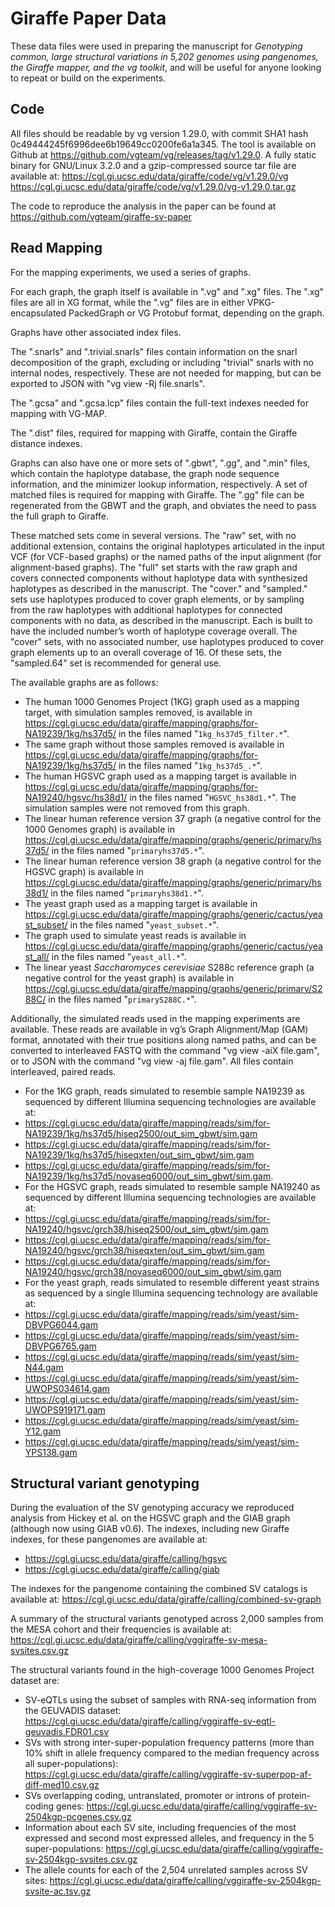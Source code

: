 # Giraffe Paper Data

These data files were used in preparing the manuscript for *Genotyping common, large structural variations in 5,202 genomes using pangenomes, the Giraffe mapper, and the vg toolkit*, and will be useful for anyone looking to repeat or build on the experiments.

## Code
All files should be readable by vg version 1.29.0, with commit SHA1 hash 0c49444245f6996dee6b19649cc0200fe6a1a345. The tool is available on Github at https://github.com/vgteam/vg/releases/tag/v1.29.0. A fully static binary for GNU/Linux 3.2.0 and a gzip-compressed source tar file are available at:
https://cgl.gi.ucsc.edu/data/giraffe/code/vg/v1.29.0/vg
https://cgl.gi.ucsc.edu/data/giraffe/code/vg/v1.29.0/vg-v1.29.0.tar.gz

The code to reproduce the analysis in the paper can be found at https://github.com/vgteam/giraffe-sv-paper 

## Read Mapping
For the mapping experiments, we used a series of graphs.

For each graph, the graph itself is available in ".vg" and ".xg" files. The ".xg" files are all in XG format, while the ".vg" files are in either VPKG-encapsulated PackedGraph or VG Protobuf format, depending on the graph.

Graphs have other associated index files.

The ".snarls" and ".trivial.snarls" files contain information on the snarl decomposition of the graph, excluding or including "trivial" snarls with no internal nodes, respectively. These are not needed for mapping, but can be exported to JSON with "vg view -Rj file.snarls".

The ".gcsa" and ".gcsa.lcp" files contain the full-text indexes needed for mapping with VG-MAP.

The ".dist" files, required for mapping with Giraffe, contain the Giraffe distance indexes.

Graphs can also have one or more sets of ".gbwt", ".gg", and ".min" files, which contain the haplotype database, the graph node sequence information, and the minimizer lookup information, respectively. A set of matched files is required for mapping with Giraffe. The ".gg" file can be regenerated from the GBWT and the graph, and obviates the need to pass the full graph to Giraffe.

These matched sets come in several versions. The "raw" set, with no additional extension, contains the original haplotypes articulated in the input VCF (for VCF-based graphs) or the named paths of the input alignment (for alignment-based graphs). The "full" set starts with the raw graph and covers connected components without haplotype data with synthesized haplotypes as described in the manuscript. The "cover.<number>" and "sampled.<number>" sets use haplotypes produced to cover graph elements, or by sampling from the raw haplotypes with additional haplotypes for connected components with no data, as described in the manuscript. Each is built to have the included number’s worth of haplotype coverage overall. The "cover" sets, with no associated number, use haplotypes produced to cover graph elements up to an overall coverage of 16. Of these sets, the "sampled.64" set is recommended for general use.

The available graphs are as follows:
* The human 1000 Genomes Project (1KG) graph used as a mapping target, with simulation samples removed, is available in https://cgl.gi.ucsc.edu/data/giraffe/mapping/graphs/for-NA19239/1kg/hs37d5/ in the files named "`1kg_hs37d5_filter.*`".
* The same graph without those samples removed is available in https://cgl.gi.ucsc.edu/data/giraffe/mapping/graphs/for-NA19239/1kg/hs37d5/ in the files named "`1kg_hs37d5_.*`".
* The human HGSVC graph used as a mapping target is available in https://cgl.gi.ucsc.edu/data/giraffe/mapping/graphs/for-NA19240/hgsvc/hs38d1/ in the files named "`HGSVC_hs38d1.*`". The simulation samples were not removed from this graph.
* The linear human reference version 37 graph (a negative control for the 1000 Genomes graph) is available in https://cgl.gi.ucsc.edu/data/giraffe/mapping/graphs/generic/primary/hs37d5/ in the files named "`primaryhs37d5.*`".
* The linear human reference version 38 graph (a negative control for the HGSVC graph) is available in https://cgl.gi.ucsc.edu/data/giraffe/mapping/graphs/generic/primary/hs38d1/ in the files named "`primaryhs38d1.*`".
* The yeast graph used as a mapping target is available in https://cgl.gi.ucsc.edu/data/giraffe/mapping/graphs/generic/cactus/yeast_subset/ in the files named "`yeast_subset.*`".
* The graph used to simulate yeast reads is available in https://cgl.gi.ucsc.edu/data/giraffe/mapping/graphs/generic/cactus/yeast_all/ in the files named "`yeast_all.*`".
* The linear yeast *Saccharomyces cerevisiae* S288c reference graph (a negative control for the yeast graph) is available in https://cgl.gi.ucsc.edu/data/giraffe/mapping/graphs/generic/primary/S288C/ in the files named "`primaryS288C.*`".

Additionally, the simulated reads used in the mapping experiments are available. These reads are available in vg’s Graph Alignment/Map (GAM) format, annotated with their true positions along named paths, and can be converted to interleaved FASTQ with the command "vg view -aiX file.gam", or to JSON with the command "vg view -aj file.gam". All files contain interleaved, paired reads.
   * For the 1KG graph, reads simulated to resemble sample NA19239 as sequenced by different Illumina sequencing technologies are available at:
   * https://cgl.gi.ucsc.edu/data/giraffe/mapping/reads/sim/for-NA19239/1kg/hs37d5/hiseq2500/out_sim_gbwt/sim.gam
   * https://cgl.gi.ucsc.edu/data/giraffe/mapping/reads/sim/for-NA19239/1kg/hs37d5/hiseqxten/out_sim_gbwt/sim.gam
   * https://cgl.gi.ucsc.edu/data/giraffe/mapping/reads/sim/for-NA19239/1kg/hs37d5/novaseq6000/out_sim_gbwt/sim.gam.
   * For the HGSVC graph, reads simulated to resemble sample NA19240 as sequenced by different Illumina sequencing technologies are available at:
   * https://cgl.gi.ucsc.edu/data/giraffe/mapping/reads/sim/for-NA19240/hgsvc/grch38/hiseq2500/out_sim_gbwt/sim.gam
   * https://cgl.gi.ucsc.edu/data/giraffe/mapping/reads/sim/for-NA19240/hgsvc/grch38/hiseqxten/out_sim_gbwt/sim.gam
   * https://cgl.gi.ucsc.edu/data/giraffe/mapping/reads/sim/for-NA19240/hgsvc/grch38/novaseq6000/out_sim_gbwt/sim.gam
   * For the yeast graph, reads simulated to resemble different         yeast strains as sequenced by a single Illumina sequencing technology are available at:
   * https://cgl.gi.ucsc.edu/data/giraffe/mapping/reads/sim/yeast/sim-DBVPG6044.gam
   * https://cgl.gi.ucsc.edu/data/giraffe/mapping/reads/sim/yeast/sim-DBVPG6765.gam
   * https://cgl.gi.ucsc.edu/data/giraffe/mapping/reads/sim/yeast/sim-N44.gam
   * https://cgl.gi.ucsc.edu/data/giraffe/mapping/reads/sim/yeast/sim-UWOPS034614.gam
   * https://cgl.gi.ucsc.edu/data/giraffe/mapping/reads/sim/yeast/sim-UWOPS919171.gam
   * https://cgl.gi.ucsc.edu/data/giraffe/mapping/reads/sim/yeast/sim-Y12.gam
   * https://cgl.gi.ucsc.edu/data/giraffe/mapping/reads/sim/yeast/sim-YPS138.gam

## Structural variant genotyping

During the evaluation of the SV genotyping accuracy we reproduced analysis from Hickey et al. on the HGSVC graph and the GIAB graph (although now using GIAB v0.6). The indexes, including new Giraffe indexes, for these pangenomes are available at:
   * https://cgl.gi.ucsc.edu/data/giraffe/calling/hgsvc
   * https://cgl.gi.ucsc.edu/data/giraffe/calling/giab

The indexes for the pangenome containing the combined SV catalogs is available at: https://cgl.gi.ucsc.edu/data/giraffe/calling/combined-sv-graph

A summary of the structural variants genotyped across 2,000 samples from the MESA cohort and their frequencies is available at: https://cgl.gi.ucsc.edu/data/giraffe/calling/vggiraffe-sv-mesa-svsites.csv.gz

The structural variants found in the high-coverage 1000 Genomes Project dataset are:
   * SV-eQTLs using the subset of samples with RNA-seq information from the GEUVADIS dataset: https://cgl.gi.ucsc.edu/data/giraffe/calling/vggiraffe-sv-eqtl-geuvadis.FDR01.csv
   * SVs with strong inter-super-population frequency patterns (more than 10% shift in allele frequency compared to the median frequency across all super-populations): https://cgl.gi.ucsc.edu/data/giraffe/calling/vggiraffe-sv-superpop-af-diff-med10.csv.gz
   * SVs overlapping coding, untranslated, promoter or introns of protein-coding genes:  https://cgl.gi.ucsc.edu/data/giraffe/calling/vggiraffe-sv-2504kgp-pcgenes.csv.gz
   * Information about each SV site, including frequencies of the most expressed and second most expressed alleles, and frequency in the 5 super-populations: https://cgl.gi.ucsc.edu/data/giraffe/calling/vggiraffe-sv-2504kgp-svsites.csv.gz
   * The allele counts for each of the 2,504 unrelated samples across SV sites: https://cgl.gi.ucsc.edu/data/giraffe/calling/vggiraffe-sv-2504kgp-svsite-ac.tsv.gz


